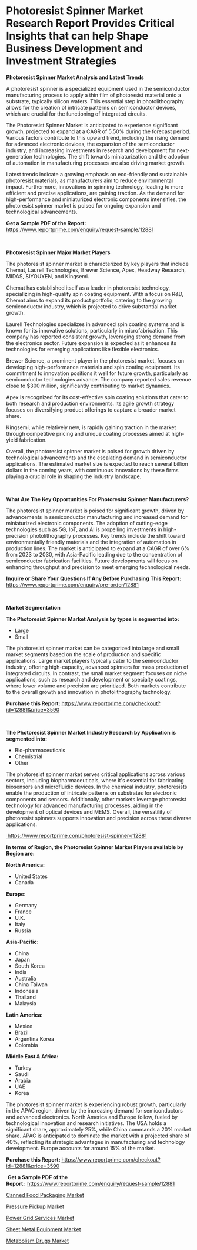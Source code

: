 <p><h1>Photoresist Spinner Market Research Report Provides Critical Insights that can help Shape Business Development and Investment Strategies</h1></p><p><strong>Photoresist Spinner Market Analysis and Latest Trends</strong></p>
<p><p>A photoresist spinner is a specialized equipment used in the semiconductor manufacturing process to apply a thin film of photoresist material onto a substrate, typically silicon wafers. This essential step in photolithography allows for the creation of intricate patterns on semiconductor devices, which are crucial for the functioning of integrated circuits.</p><p>The Photoresist Spinner Market is anticipated to experience significant growth, projected to expand at a CAGR of 5.50% during the forecast period. Various factors contribute to this upward trend, including the rising demand for advanced electronic devices, the expansion of the semiconductor industry, and increasing investments in research and development for next-generation technologies. The shift towards miniaturization and the adoption of automation in manufacturing processes are also driving market growth. </p><p>Latest trends indicate a growing emphasis on eco-friendly and sustainable photoresist materials, as manufacturers aim to reduce environmental impact. Furthermore, innovations in spinning technology, leading to more efficient and precise applications, are gaining traction. As the demand for high-performance and miniaturized electronic components intensifies, the photoresist spinner market is poised for ongoing expansion and technological advancements.</p></p>
<p><strong>Get a Sample PDF of the Report:&nbsp;</strong> <a href="https://www.reportprime.com/enquiry/request-sample/12881">https://www.reportprime.com/enquiry/request-sample/12881</a></p>
<p>&nbsp;</p>
<p><strong>Photoresist Spinner Major Market Players</strong></p>
<p><p>The photoresist spinner market is characterized by key players that include Chemat, Laurell Technologies, Brewer Science, Apex, Headway Research, MIDAS, SIYOUYEN, and Kingsemi. </p><p>Chemat has established itself as a leader in photoresist technology, specializing in high-quality spin coating equipment. With a focus on R&D, Chemat aims to expand its product portfolio, catering to the growing semiconductor industry, which is projected to drive substantial market growth.</p><p>Laurell Technologies specializes in advanced spin coating systems and is known for its innovative solutions, particularly in microfabrication. This company has reported consistent growth, leveraging strong demand from the electronics sector. Future expansion is expected as it enhances its technologies for emerging applications like flexible electronics.</p><p>Brewer Science, a prominent player in the photoresist market, focuses on developing high-performance materials and spin coating equipment. Its commitment to innovation positions it well for future growth, particularly as semiconductor technologies advance. The company reported sales revenue close to $300 million, significantly contributing to market dynamics.</p><p>Apex is recognized for its cost-effective spin coating solutions that cater to both research and production environments. Its agile growth strategy focuses on diversifying product offerings to capture a broader market share.</p><p>Kingsemi, while relatively new, is rapidly gaining traction in the market through competitive pricing and unique coating processes aimed at high-yield fabrication.</p><p>Overall, the photoresist spinner market is poised for growth driven by technological advancements and the escalating demand in semiconductor applications. The estimated market size is expected to reach several billion dollars in the coming years, with continuous innovations by these firms playing a crucial role in shaping the industry landscape.</p></p>
<p>&nbsp;</p>
<p><strong>What Are The Key Opportunities For Photoresist Spinner Manufacturers?</strong></p>
<p><p>The photoresist spinner market is poised for significant growth, driven by advancements in semiconductor manufacturing and increased demand for miniaturized electronic components. The adoption of cutting-edge technologies such as 5G, IoT, and AI is propelling investments in high-precision photolithography processes. Key trends include the shift toward environmentally friendly materials and the integration of automation in production lines. The market is anticipated to expand at a CAGR of over 6% from 2023 to 2030, with Asia-Pacific leading due to the concentration of semiconductor fabrication facilities. Future developments will focus on enhancing throughput and precision to meet emerging technological needs.</p></p>
<p><strong>Inquire or Share Your Questions If Any Before Purchasing This Report:</strong> <a href="https://www.reportprime.com/enquiry/pre-order/12881">https://www.reportprime.com/enquiry/pre-order/12881</a></p>
<p>&nbsp;</p>
<p><strong>Market Segmentation</strong></p>
<p><strong>The Photoresist Spinner Market Analysis by types is segmented into:</strong></p>
<p><ul><li>Large</li><li>Small</li></ul></p>
<p><p>The photoresist spinner market can be categorized into large and small market segments based on the scale of production and specific applications. Large market players typically cater to the semiconductor industry, offering high-capacity, advanced spinners for mass production of integrated circuits. In contrast, the small market segment focuses on niche applications, such as research and development or specialty coatings, where lower volume and precision are prioritized. Both markets contribute to the overall growth and innovation in photolithography technology.</p></p>
<p><strong>Purchase this Report:&nbsp;</strong><a href="https://www.reportprime.com/checkout?id=12881&price=3590">https://www.reportprime.com/checkout?id=12881&price=3590</a></p>
<p>&nbsp;</p>
<p><strong>The Photoresist Spinner Market Industry Research by Application is segmented into:</strong></p>
<p><ul><li>Bio-pharmaceuticals</li><li>Chemistrial</li><li>Other</li></ul></p>
<p><p>The photoresist spinner market serves critical applications across various sectors, including biopharmaceuticals, where it's essential for fabricating biosensors and microfluidic devices. In the chemical industry, photoresists enable the production of intricate patterns on substrates for electronic components and sensors. Additionally, other markets leverage photoresist technology for advanced manufacturing processes, aiding in the development of optical devices and MEMS. Overall, the versatility of photoresist spinners supports innovation and precision across these diverse applications.</p></p>
<p><a href="https://www.reportprime.com/photoresist-spinner-r12881">&nbsp;https://www.reportprime.com/photoresist-spinner-r12881</a></p>
<p><strong>In terms of Region, the Photoresist Spinner Market Players available by Region are:</strong></p>
<p>
    <p> <strong> North America: </strong>
        <ul>
            <li>United States</li>
            <li>Canada</li>
        </ul>
        </p> 
    <p> <strong> Europe: </strong>
        <ul>
            <li>Germany</li>
            <li>France</li>
            <li>U.K.</li>
            <li>Italy</li>
            <li>Russia</li>
        </ul>
        </p> 
    <p> <strong> Asia-Pacific: </strong>
        <ul>
            <li>China</li>
            <li>Japan</li>
            <li>South Korea</li>
            <li>India</li>
            <li>Australia</li>
            <li>China Taiwan</li>
            <li>Indonesia</li>
            <li>Thailand</li>
            <li>Malaysia</li>
        </ul>
        </p> 
    <p> <strong> Latin America: </strong>
        <ul>
            <li>Mexico</li>
            <li>Brazil</li>
            <li>Argentina Korea</li>
            <li>Colombia</li>
        </ul>
        </p> 
    <p> <strong> Middle East & Africa: </strong>
        <ul>
            <li>Turkey</li>
            <li>Saudi</li>
            <li>Arabia</li>
            <li>UAE</li>
            <li>Korea</li>
        </ul>
    </p>
    </p>
<p><p>The photoresist spinner market is experiencing robust growth, particularly in the APAC region, driven by the increasing demand for semiconductors and advanced electronics. North America and Europe follow, fueled by technological innovation and research initiatives. The USA holds a significant share, approximately 25%, while China commands a 20% market share. APAC is anticipated to dominate the market with a projected share of 40%, reflecting its strategic advantages in manufacturing and technology development. Europe accounts for around 15% of the market.</p></p>
<p><strong>Purchase this Report: </strong><a href="https://www.reportprime.com/checkout?id=12881&price=3590">https://www.reportprime.com/checkout?id=12881&price=3590</a></p>
<p>&nbsp;<strong>Get a Sample PDF of the Report:&nbsp;&nbsp;</strong><a href="https://www.reportprime.com/enquiry/request-sample/12881">https://www.reportprime.com/enquiry/request-sample/12881</a></p>
<p><strong></strong></p>
<p><p><a href="https://www.linkedin.com/pulse/unveiling-market-trends-global-canned-food-packaging-growth-o4cle?trackingId=bKl8nsjwRB2sOTGhrvMQSQ%3D%3D">Canned Food Packaging Market</a></p><p><a href="https://issuu.com/reportprime-2/docs/pressure-pickup-market-size-2030.pp_94198487a40dfc">Pressure Pickup Market</a></p><p><a href="https://medium.com/@maria.hardacre7345/global-power-grid-services-industry-analysis-report-power-grid-services-market-size-share-and-a168c706e7a2">Power Grid Services Market</a></p><p><a href="https://medium.com/@maria.hardacre7345/sheet-metal-equipment-market-market-segmentation-geographical-regions-and-market-forcast-till-eaaf21b8c679">Sheet Metal Equipment Market</a></p><p><a href="https://www.linkedin.com/pulse/metabolism-drugs-market-emerging-trends-future-prospects-qg2ke?trackingId=2aGwFzJTSBCctCQx1nbTmw%3D%3D">Metabolism Drugs Market</a></p></p>